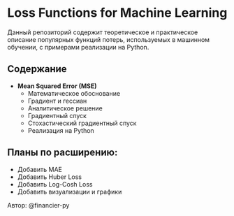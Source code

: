 # Loss Functions for Machine Learning

Данный репозиторий содержит теоретическое и практическое описание популярных функций потерь, используемых в машинном обучении, с примерами реализации на Python.

## Содержание

- **Mean Squared Error (MSE)**
  - Математическое обоснование
  - Градиент и гессиан
  - Аналитическое решение
  - Градиентный спуск
  - Стохастический градиентный спуск
  - Реализация на Python

## Планы по расширению:

- Добавить MAE
- Добавить Huber Loss
- Добавить Log-Cosh Loss
- Добавить визуализации и графики

Автор: @financier-py